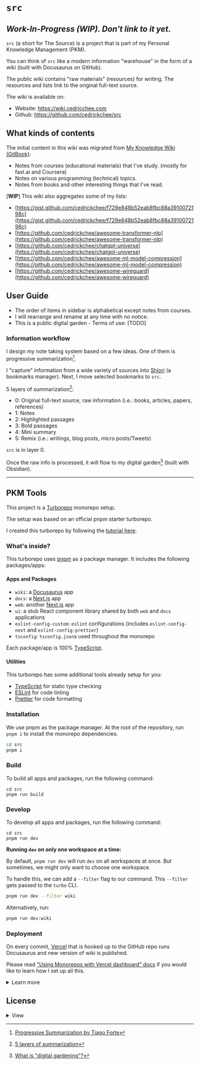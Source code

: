 # `src`

## _Work-In-Progress (WIP). Don't link to it yet._

`src` (a short for The Source) is a project that is part of my Personal Knowledge Management (PKM).

You can think of `src` like a modern information "warehouse" in the form of a wiki (built with Docusaurus on GitHub).

The public wiki contains "raw materials" (resources) for writing. The resources and lists link to the original full-text source.

The wiki is available on:

- Website: https://wiki.cedricchee.com
- Github: https://github.com/cedrickchee/src

## What kinds of contents

The initial content in this wiki was migrated from [My Knowledge Wiki (GitBook)](https://github.com/cedrickchee/knowledge):

- Notes from courses (educational materials) that I've study. (mostly for fast.ai and Coursera)
- Notes on various programming (technical) topics.
- Notes from books and other interesting things that I've read.

<!-- Previously I used [GitBook](https://www.gitbook.com/) for publishing. -->

[**WIP**] This wiki also aggregates some of my lists:

- [https://gist.github.com/cedrickchee/f729e848b52eab8fbc88a3910072198c](https://gist.github.com/cedrickchee/f729e848b52eab8fbc88a3910072198c)
- [https://github.com/cedrickchee/awesome-transformer-nlp](https://github.com/cedrickchee/awesome-transformer-nlp)
- [https://github.com/cedrickchee/chatgpt-universe](https://github.com/cedrickchee/chatgpt-universe)
- [https://github.com/cedrickchee/awesome-ml-model-compression](https://github.com/cedrickchee/awesome-ml-model-compression)
- [https://github.com/cedrickchee/awesome-wireguard](https://github.com/cedrickchee/awesome-wireguard)

<!-- If this is your first time visiting this wiki, take a look here as it 
describes this wiki, its structure and goals. -->

## User Guide

- The order of items in sidebar is alphabetical except notes from courses.
- I will rearrange and rename at any time with no notice.
- This is a public digital garden - Terms of use: [TODO]

### Information workflow

I design my note taking system based on a few ideas. One of them is progressive summarization[^1].

I "capture" information from a wide variety of sources into [Shiori](https://github.com/go-shiori/shiori) (a bookmarks manager). Next, I move selected bookmarks to `src`.

5 layers of summarization[^2]:
- 0: Original full-text source, raw information (i.e.: books, articles, papers, references)
- 1: Notes
- 2: Highlighted passages
- 3: Bold passages
- 4: Mini summary
- 5: Remix (i.e.: writings, blog posts, micro posts/Tweets)

`src` is in layer 0.

Once the raw info is processed, it will flow to my digital garden[^3] (built with Obsidian).

---

## PKM Tools

This project is a [Turborepo](https://turbo.build/repo) monorepo setup.

The setup was based on an official pnpm starter turborepo.

I created this turborepo by following the [tutorial here](https://gist.github.com/cedrickchee/dfdb66c457c7b9e1682feedcc4fd6302).

### What's inside?

This turborepo uses [pnpm](https://pnpm.io) as a package manager. It includes the following packages/apps:

#### Apps and Packages

- `wiki`: a [Docusaurus](https://docusaurus.io/) app
- `docs`: a [Next.js](https://nextjs.org/) app
- `web`: another [Next.js](https://nextjs.org/) app
- `ui`: a stub React component library shared by both `web` and `docs` applications
- `eslint-config-custom`: `eslint` configurations (includes `eslint-config-next` and `eslint-config-prettier`)
- `tsconfig`: `tsconfig.json`s used throughout the monorepo

Each package/app is 100% [TypeScript](https://www.typescriptlang.org/).

#### Utilities

This turborepo has some additional tools already setup for you:

- [TypeScript](https://www.typescriptlang.org/) for static type checking
- [ESLint](https://eslint.org/) for code linting
- [Prettier](https://prettier.io) for code formatting

### Installation

We use pnpm as the package manager. At the root of the repository, run `pnpm i` to install the monorepo dependencies.

```sh
cd src
pnpm i
```

### Build

To build all apps and packages, run the following command:

```
cd src
pnpm run build
```

### Develop

To develop all apps and packages, run the following command:

```
cd src
pnpm run dev
```

**Running `dev` on only one workspace at a time:**

By default, `pnpm run dev` will run `dev` on all workspaces at once. But sometimes, we might only want to choose one workspace.

To handle this, we can add a `--filter` flag to our command. This `--filter` gets passed to the `turbo` CLI.

```sh
pnpm run dev --filter wiki
```

Alternatively, run:

```sh
pnpm run dev:wiki
```

### Deployment

On every commit, [Vercel](https://vercel.com/) that is hooked up to the GitHub repo runs Docusaurus and new version of wiki is published.

Please read ["Using Monorepos with Vercel dashboard" docs](https://vercel.com/docs/concepts/monorepos#using-monorepos-with-vercel-dashboard) if you would like to learn how I set up all this.

<details>
  <summary>Learn more</summary>

### Remote Caching

Turborepo can use a technique known as [Remote Caching](https://turbo.build/repo/docs/core-concepts/remote-caching) to share cache artifacts across machines, enabling you to share build caches with your team and CI/CD pipelines.

By default, Turborepo will cache locally. To enable Remote Caching you will need an account with Vercel. If you don't have an account you can [create one](https://vercel.com/signup), then enter the following commands:

```
cd src
pnpm dlx turbo login
```

This will authenticate the Turborepo CLI with your [Vercel account](https://vercel.com/docs/concepts/personal-accounts/overview).

Next, you can link your Turborepo to your Remote Cache by running the following command from the root of your turborepo:

```
pnpm dlx turbo link
```

### Useful Links

Learn more about the power of Turborepo:

- [Pipelines](https://turbo.build/repo/docs/core-concepts/monorepos/running-tasks)
- [Caching](https://turbo.build/repo/docs/core-concepts/caching)
- [Remote Caching](https://turbo.build/repo/docs/core-concepts/remote-caching)
- [Filtering](https://turbo.build/repo/docs/core-concepts/monorepos/filtering)
- [Configuration Options](https://turbo.build/repo/docs/reference/configuration)
- [CLI Usage](https://turbo.build/repo/docs/reference/command-line-reference)

</details>

## License

<details>
  <summary>View</summary>

I am providing code and resources in this repository to you under an open source license. Because this is my personal repository, the license you receive to my code and resources is from me and not my employer.

- Code: [MIT](./LICENSE) Copyright Cedric Chee
- Text content: [Creative Commons Attribution-ShareAlike 4.0 International (CC BY-SA 4.0)](http://creativecommons.org/licenses/by-sa/4.0/)

</details>

[^1]: [Progressive Summarization by Tiago Forte](https://fortelabs.com/blog/progressive-summarization-a-practical-technique-for-designing-discoverable-notes/)
[^2]: [5 layers of summarization](https://www.zsolt.blog/2020/12/my-book-summaries-in-roam-using-tiagos.html)
[^3]: [What is "digital gardening"?](https://github.com/MaggieAppleton/digital-gardeners#what-is-digital-gardening)

